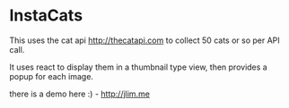 # InstaCats 

This uses the cat api http://thecatapi.com to collect 50 cats or so per API call.

It uses react to display them in a thumbnail type view, then provides a popup for each image.

there is a demo here :) - http://jlim.me
